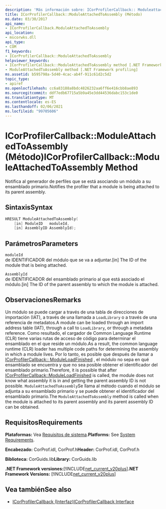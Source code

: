 ```yaml
---
description: 'Más información sobre: ICorProfilerCallback:: Moduleattachedtoassembly ((método)'
title: ICorProfilerCallback::ModuleAttachedToAssembly (Método)
ms.date: 03/30/2017
api_name:
- ICorProfilerCallback.ModuleAttachedToAssembly
api_location:
- mscorwks.dll
api_type:
- COM
f1_keywords:
- ICorProfilerCallback::ModuleAttachedToAssembly
helpviewer_keywords:
- ICorProfilerCallback::ModuleAttachedToAssembly method [.NET Framework profiling]
- ModuleAttachedToAssembly method [.NET Framework profiling]
ms.assetid: b595798a-5d40-4cac-ab4f-911c61d2c5d2
topic_type:
- apiref
ms.openlocfilehash: cc6a83188a8bdc4826232aa6ff6e416cbb8ae893
ms.sourcegitcommit: ddf7edb67715a5b9a45e3dd44536dabc153c1de0
ms.translationtype: MT
ms.contentlocale: es-ES
ms.lasthandoff: 02/06/2021
ms.locfileid: "99705606"
---
```

# <a name="icorprofilercallbackmoduleattachedtoassembly-method"></a><span data-ttu-id="063f0-103">ICorProfilerCallback::ModuleAttachedToAssembly (Método)</span><span class="sxs-lookup"><span data-stu-id="063f0-103">ICorProfilerCallback::ModuleAttachedToAssembly Method</span></span>

<span data-ttu-id="063f0-104">Notifica al generador de perfiles que se está asociando un módulo a su ensamblado primario.</span><span class="sxs-lookup"><span data-stu-id="063f0-104">Notifies the profiler that a module is being attached to its parent assembly.</span></span>  
  
## <a name="syntax"></a><span data-ttu-id="063f0-105">Sintaxis</span><span class="sxs-lookup"><span data-stu-id="063f0-105">Syntax</span></span>  
  
```cpp  
HRESULT ModuleAttachedToAssembly(  
    [in] ModuleID   moduleId,  
    [in] AssemblyID AssemblyId);  
```  
  
## <a name="parameters"></a><span data-ttu-id="063f0-106">Parámetros</span><span class="sxs-lookup"><span data-stu-id="063f0-106">Parameters</span></span>  

 `moduleId`  
 <span data-ttu-id="063f0-107">de IDENTIFICADOR del módulo que se va a adjuntar.</span><span class="sxs-lookup"><span data-stu-id="063f0-107">[in] The ID of the module that is being attached.</span></span>  
  
 `AssemblyId`  
 <span data-ttu-id="063f0-108">de IDENTIFICADOR del ensamblado primario al que está asociado el módulo.</span><span class="sxs-lookup"><span data-stu-id="063f0-108">[in] The ID of the parent assembly to which the module is attached.</span></span>  
  
## <a name="remarks"></a><span data-ttu-id="063f0-109">Observaciones</span><span class="sxs-lookup"><span data-stu-id="063f0-109">Remarks</span></span>  

 <span data-ttu-id="063f0-110">Un módulo se puede cargar a través de una tabla de direcciones de importación (IAT), a través de una llamada a `LoadLibrary` o a través de una referencia de metadatos.</span><span class="sxs-lookup"><span data-stu-id="063f0-110">A module can be loaded through an import address table (IAT), through a call to `LoadLibrary`, or through a metadata reference.</span></span> <span data-ttu-id="063f0-111">Como resultado, el cargador de Common Language Runtime (CLR) tiene varias rutas de acceso de código para determinar el ensamblado en el que reside un módulo.</span><span class="sxs-lookup"><span data-stu-id="063f0-111">As a result, the common language runtime (CLR) loader has multiple code paths for determining the assembly in which a module lives.</span></span> <span data-ttu-id="063f0-112">Por lo tanto, es posible que después de llamar a [ICorProfilerCallback:: ModuleLoadFinished](icorprofilercallback-moduleloadfinished-method.md) , el módulo no sepa en qué ensamblado se encuentra y que no sea posible obtener el identificador del ensamblado primario.</span><span class="sxs-lookup"><span data-stu-id="063f0-112">Therefore, it is possible that after [ICorProfilerCallback::ModuleLoadFinished](icorprofilercallback-moduleloadfinished-method.md) is called, the module does not know what assembly it is in and getting the parent assembly ID is not possible.</span></span> <span data-ttu-id="063f0-113">`ModuleAttachedToAssembly`Se llama al método cuando el módulo se adjunta a su ensamblado primario y se puede obtener el identificador del ensamblado primario.</span><span class="sxs-lookup"><span data-stu-id="063f0-113">The `ModuleAttachedToAssembly` method is called when the module is attached to its parent assembly and its parent assembly ID can be obtained.</span></span>  
  
## <a name="requirements"></a><span data-ttu-id="063f0-114">Requisitos</span><span class="sxs-lookup"><span data-stu-id="063f0-114">Requirements</span></span>  

 <span data-ttu-id="063f0-115">**Plataformas:** Vea [Requisitos de sistema](../../get-started/system-requirements.md).</span><span class="sxs-lookup"><span data-stu-id="063f0-115">**Platforms:** See [System Requirements](../../get-started/system-requirements.md).</span></span>  
  
 <span data-ttu-id="063f0-116">**Encabezado:** CorProf.idl, CorProf.h</span><span class="sxs-lookup"><span data-stu-id="063f0-116">**Header:** CorProf.idl, CorProf.h</span></span>  
  
 <span data-ttu-id="063f0-117">**Biblioteca:** CorGuids.lib</span><span class="sxs-lookup"><span data-stu-id="063f0-117">**Library:** CorGuids.lib</span></span>  
  
 <span data-ttu-id="063f0-118">**.NET Framework versiones:**[!INCLUDE[net_current_v20plus](../../../../includes/net-current-v20plus-md.md)]</span><span class="sxs-lookup"><span data-stu-id="063f0-118">**.NET Framework Versions:** [!INCLUDE[net_current_v20plus](../../../../includes/net-current-v20plus-md.md)]</span></span>  
  
## <a name="see-also"></a><span data-ttu-id="063f0-119">Vea también</span><span class="sxs-lookup"><span data-stu-id="063f0-119">See also</span></span>

- [<span data-ttu-id="063f0-120">ICorProfilerCallback (Interfaz)</span><span class="sxs-lookup"><span data-stu-id="063f0-120">ICorProfilerCallback Interface</span></span>](icorprofilercallback-interface.md)
